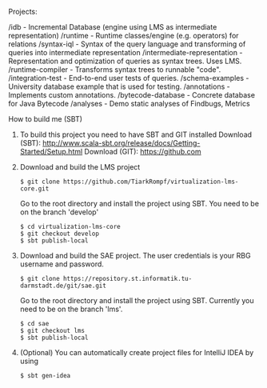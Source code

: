 Projects:

/idb - Incremental Database (engine using LMS as intermediate representation)
    /runtime - Runtime classes/engine (e.g. operators) for relations
    /syntax-iql - Syntax of the query language and transforming of queries into intermediate representation
    /intermediate-representation - Representation and optimization of queries as syntax trees. Uses LMS.
    /runtime-compiler - Transforms syntax trees to runnable "code".
    /integration-test - End-to-end user tests of queries.
    /schema-examples - University database example that is used for testing.
    /annotations - Implements custom annotations.
/bytecode-database - Concrete database for Java Bytecode
/analyses - Demo static analyses of Findbugs, Metrics


How to build me (SBT)

1.  To build this project you need to have SBT and GIT installed
    Download (SBT): http://www.scala-sbt.org/release/docs/Getting-Started/Setup.html
    Download (GIT): https://github.com

2.  Download and build the LMS project

        $ git clone https://github.com/TiarkRompf/virtualization-lms-core.git

    Go to the root directory and install the project using SBT. You need to be on the branch 'develop'

        $ cd virtualization-lms-core
        $ git checkout develop
        $ sbt publish-local

3.  Download and build the SAE project. The user credentials is your RBG username and password.

        $ git clone https://repository.st.informatik.tu-darmstadt.de/git/sae.git

    Go to the root directory and install the project using SBT. Currently you need to be on the branch 'lms'.

        $ cd sae
        $ git checkout lms
        $ sbt publish-local

4.  (Optional) You can automatically create project files for IntelliJ IDEA by using

        $ sbt gen-idea
